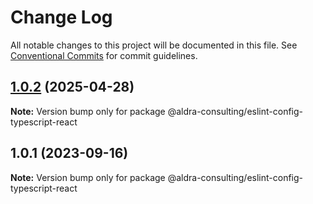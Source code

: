 # Change Log

All notable changes to this project will be documented in this file.
See [Conventional Commits](https://conventionalcommits.org) for commit guidelines.

## [1.0.2](https://github.com/aldra-consulting/eslint-config/compare/@aldra-consulting/eslint-config-typescript-react@1.0.1...@aldra-consulting/eslint-config-typescript-react@1.0.2) (2025-04-28)

**Note:** Version bump only for package @aldra-consulting/eslint-config-typescript-react

## 1.0.1 (2023-09-16)

**Note:** Version bump only for package @aldra-consulting/eslint-config-typescript-react
